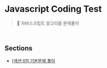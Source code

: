 # Javascript Coding Test

> 📘 자바스크립트 알고리즘 문제풀이

<br />

## Sections

- [[색션 01] 기본문제 풀이](./section_01)
